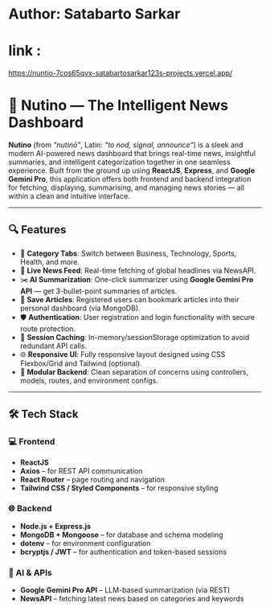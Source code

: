 # Author: Satabarto Sarkar
# link : 
https://nuntio-7cos65qvx-satabartosarkar123s-projects.vercel.app/

# 📰 Nutino — The Intelligent News Dashboard

**Nutino** (from *"nutinō"*, Latin: *"to nod, signal, announce"*) is a sleek and modern AI-powered news dashboard that brings real-time news, insightful summaries, and intelligent categorization together in one seamless experience. Built from the ground up using **ReactJS**, **Express**, and **Google Gemini Pro**, this application offers both frontend and backend integration for fetching, displaying, summarising, and managing news stories — all within a clean and intuitive interface.

---

## 🔍 Features

- 📂 **Category Tabs**: Switch between Business, Technology, Sports, Health, and more.
- 📰 **Live News Feed**: Real-time fetching of global headlines via NewsAPI.
- ✂️ **AI Summarization**: One-click summarizer using **Google Gemini Pro API** — get 3-bullet-point summaries of articles.
- 💾 **Save Articles**: Registered users can bookmark articles into their personal dashboard (via MongoDB).
- 🛡️ **Authentication**: User registration and login functionality with secure route protection.
- 🔁 **Session Caching**: In-memory/sessionStorage optimization to avoid redundant API calls.
- 🌐 **Responsive UI**: Fully responsive layout designed using CSS Flexbox/Grid and Tailwind (optional).
- 🚀 **Modular Backend**: Clean separation of concerns using controllers, models, routes, and environment configs.

---

## 🛠️ Tech Stack

### 💻 Frontend
- **ReactJS**
- **Axios** – for REST API communication
- **React Router** – page routing and navigation
- **Tailwind CSS / Styled Components** – for responsive styling

### 🌐 Backend
- **Node.js + Express.js**
- **MongoDB + Mongoose** – for database and schema modeling
- **dotenv** – for environment configuration
- **bcryptjs / JWT** – for authentication and token-based sessions

### 🤖 AI & APIs
- **Google Gemini Pro API** – LLM-based summarization (via REST)
- **NewsAPI** – fetching latest news based on categories and keywords

